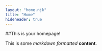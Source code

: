 ```yaml
---
layout: "home.njk"
title: "Home"
hideheader: true
---
```


##This is your homepage!

This is some _markdown formatted_ **content**.
